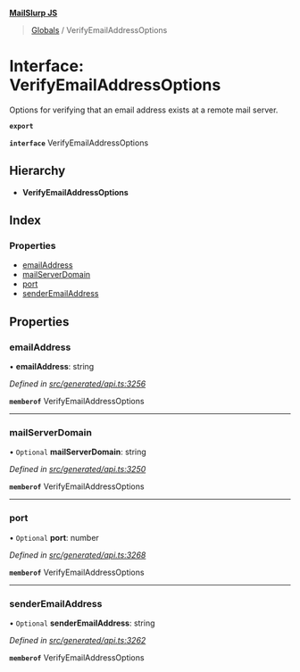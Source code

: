 **[MailSlurp JS](../README.md)**

> [Globals](../README.md) / VerifyEmailAddressOptions

# Interface: VerifyEmailAddressOptions

Options for verifying that an email address exists at a remote mail server.

**`export`** 

**`interface`** VerifyEmailAddressOptions

## Hierarchy

* **VerifyEmailAddressOptions**

## Index

### Properties

* [emailAddress](verifyemailaddressoptions.md#emailaddress)
* [mailServerDomain](verifyemailaddressoptions.md#mailserverdomain)
* [port](verifyemailaddressoptions.md#port)
* [senderEmailAddress](verifyemailaddressoptions.md#senderemailaddress)

## Properties

### emailAddress

•  **emailAddress**: string

*Defined in [src/generated/api.ts:3256](https://github.com/mailslurp/mailslurp-client/blob/cdc62f8/src/generated/api.ts#L3256)*

**`memberof`** VerifyEmailAddressOptions

___

### mailServerDomain

• `Optional` **mailServerDomain**: string

*Defined in [src/generated/api.ts:3250](https://github.com/mailslurp/mailslurp-client/blob/cdc62f8/src/generated/api.ts#L3250)*

**`memberof`** VerifyEmailAddressOptions

___

### port

• `Optional` **port**: number

*Defined in [src/generated/api.ts:3268](https://github.com/mailslurp/mailslurp-client/blob/cdc62f8/src/generated/api.ts#L3268)*

**`memberof`** VerifyEmailAddressOptions

___

### senderEmailAddress

• `Optional` **senderEmailAddress**: string

*Defined in [src/generated/api.ts:3262](https://github.com/mailslurp/mailslurp-client/blob/cdc62f8/src/generated/api.ts#L3262)*

**`memberof`** VerifyEmailAddressOptions
